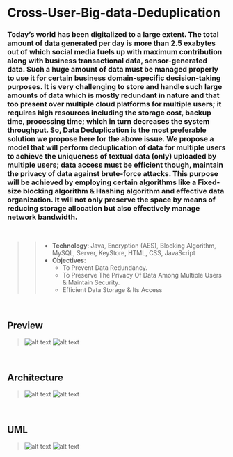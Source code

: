 # Cross-User-Big-data-Deduplication

### Today’s world has been digitalized to a large extent. The total amount of data generated per day is more than 2.5 exabytes out of which social media fuels up with maximum contribution along with business transactional data, sensor-generated data. Such a huge amount of data must be managed properly to use it for certain business domain-specific decision-taking purposes. It is very challenging to store and handle such large amounts of data which is mostly redundant in nature and that too present over multiple cloud platforms for multiple users; it requires high resources including the storage cost, backup time, processing time; which in turn decreases the system throughput. So, Data Deduplication is the most preferable solution we propose here for the above issue. We propose a model that will perform deduplication of data for multiple users to achieve the uniqueness of textual data (only) uploaded by multiple users; data access must be efficient though, maintain the privacy of data against brute-force attacks. This purpose will be achieved by employing certain algorithms like a Fixed-size blocking algorithm & Hashing algorithm and effective data organization. It will not only preserve the space by means of reducing storage allocation but also effectively manage network bandwidth.

&nbsp;

>> * __Technology__: Java, Encryption (AES), Blocking Algorithm, MySQL, Server, KeyStore, HTML, CSS, JavaScript
>> * __Objectives__:
>>    * To Prevent Data Redundancy.
>>    * To Preserve The Privacy Of Data Among Multiple Users & Maintain Security.
>>    * Efficient Data Storage & Its Access
  
&nbsp;  
  
## Preview

> ![alt text](https://github.com/yashkaranje/Cross-User-Big-data-Deduplication/blob/master/other/ff.png)
> ![alt text](https://github.com/yashkaranje/Cross-User-Big-data-Deduplication/blob/master/other/Untitled22.png)

&nbsp;

## Architecture

> ![alt text](https://github.com/yashkaranje/Cross-User-Big-data-Deduplication/blob/master/other/surveypaper_diagram.png)
> ![alt text](https://github.com/yashkaranje/Cross-User-Big-data-Deduplication/blob/master/other/hihi.png)

&nbsp;

## UML

> ![alt text](https://github.com/yashkaranje/Cross-User-Big-data-Deduplication/blob/master/other/Sequence.png)
> ![alt text](https://github.com/yashkaranje/Cross-User-Big-data-Deduplication/blob/master/other/IMG_20200409_194329.jpg)

